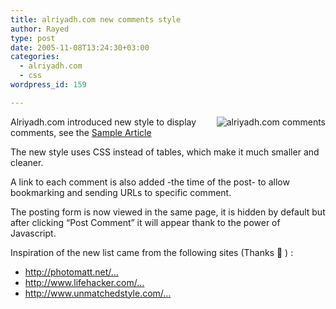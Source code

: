```yaml
---
title: alriyadh.com new comments style
author: Rayed
type: post
date: 2005-11-08T13:24:30+03:00
categories:
  - alriyadh.com
  - css
wordpress_id: 159

---
```

<p><a href="http://www.alriyadh.com/2005/11/08/article106434.html"><img src='http://rayed.com/wordpress/wp-content/upload/thumb-alriyadh_comments.png' align='right' alt='alriyadh.com comments' /></a></p>
<p>Alriyadh.com introduced new style to display comments, see the <a href="http://www.alriyadh.com/2005/11/08/article106434.html">Sample Article</a></p>
<p>The new style uses CSS instead of tables, which make it much smaller and cleaner.</p>
<p>A link to each comment is also added -the time of the post- to allow bookmarking and sending URLs to specific comment.</p>
<p>The posting form is now viewed in the same page, it is hidden by default but after clicking &#8220;Post Comment&#8221; it will appear thank to the power of Javascript.</p>
<p>Inspiration of the new list came from the following sites (Thanks 🙂 ) :</p>
<ul>
<li><a href="http://photomatt.net/2005/11/06/go-amazon/">http://photomatt.net/&#8230;</a></li>
<li><a href="http://www.lifehacker.com/software/feature/special-geek-to-live-129141.php">http://www.lifehacker.com/&#8230;</a></li>
<li><a href="http://www.unmatchedstyle.com/gallery/thenewscomau.php">http://www.unmatchedstyle.com/&#8230;</a></li>
</ul>

